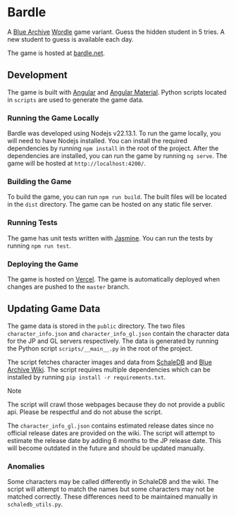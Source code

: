 # Bardle

A [Blue Archive](https://bluearchive.nexon.com/) [Wordle](https://en.wikipedia.org/wiki/Wordle) game variant. Guess the hidden student in 5 tries. A new student to guess is available each day.

The game is hosted at [bardle.net](https://bardle.net/).

## Development

The game is built with [Angular](https://angular.io/) and [Angular Material](https://material.angular.io/). Python scripts located in `scripts` are used to generate the game data.

### Running the Game Locally

Bardle was developed using Nodejs v22.13.1. To run the game locally, you will need to have Nodejs installed. You can install the required dependencies by running `npm install` in the root of the project. After the dependencies are installed, you can run the game by running `ng serve`. The game will be hosted at `http://localhost:4200/`.

### Building the Game

To build the game, you can run `npm run build`. The built files will be located in the `dist` directory. The game can be hosted on any static file server.

### Running Tests

The game has unit tests written with [Jasmine](https://jasmine.github.io/). You can run the tests by running `npm run test`.

### Deploying the Game

The game is hosted on [Vercel](https://vercel.com/). The game is automatically deployed when changes are pushed to the `master` branch.

## Updating Game Data

The game data is stored in the `public` directory. The two files `character_info.json` and `character_info_gl.json` contain the character data for the JP and GL servers respectively. The data is generated by running the Python script `scripts/__main__.py` in the root of the project.

The script fetches character images and data from [SchaleDB](https://schaledb.com/) and [Blue Archive Wiki](https://bluearchive.wiki/). The script requires multiple dependencies which can be installed by running `pip install -r requirements.txt`.

> [!NOTE]
> The script will crawl those webpages because they do not provide a public api. Please be respectful and do not abuse the script.

The `character_info_gl.json` contains estimated release dates since no official release dates are provided on the wiki. The script will attempt to estimate the release date by adding 6 months to the JP release date. This will become outdated in the future and should be updated manually.

### Anomalies

Some characters may be called differently in SchaleDB and the wiki. The script will attempt to match the names but some characters may not be matched correctly. These differences need to be maintained manually in `schaledb_utils.py`.
